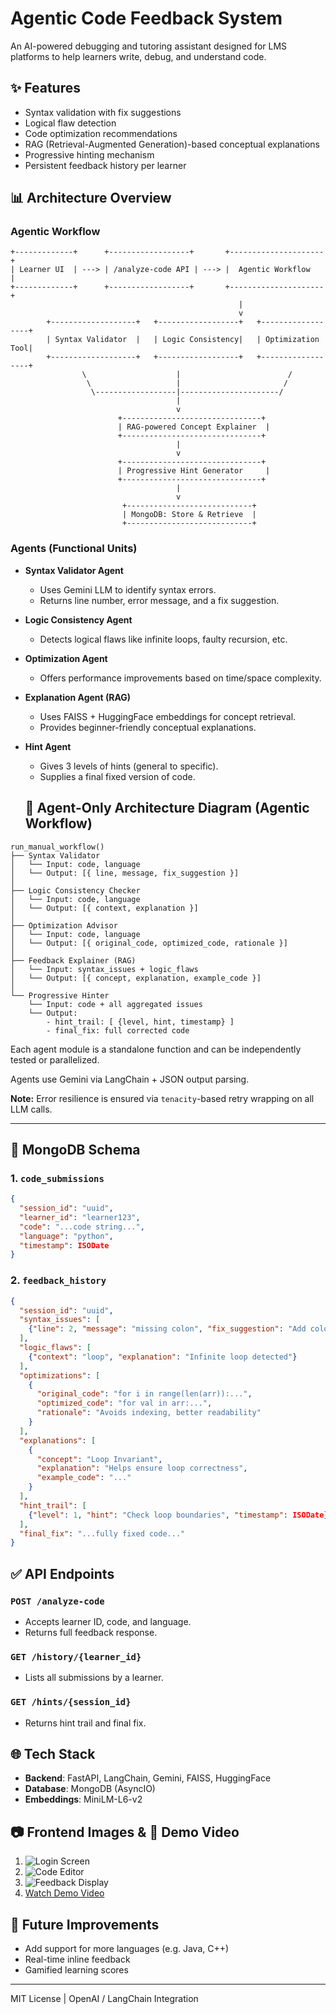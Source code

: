 # Agentic Code Feedback System

An AI-powered debugging and tutoring assistant designed for LMS platforms to help learners write, debug, and understand code.

## ✨ Features

* Syntax validation with fix suggestions
* Logical flaw detection
* Code optimization recommendations
* RAG (Retrieval-Augmented Generation)-based conceptual explanations
* Progressive hinting mechanism
* Persistent feedback history per learner

## 📊 Architecture Overview

### Agentic Workflow

```text
+-------------+      +------------------+       +---------------------+
| Learner UI  | ---> | /analyze-code API | ---> |  Agentic Workflow   |
+-------------+      +------------------+       +---------------------+
                                                   |
                                                   v
        +-------------------+   +------------------+   +------------------+
        | Syntax Validator  |   | Logic Consistency|   | Optimization Tool|
        +-------------------+   +------------------+   +------------------+
                \                    |                        /
                 \                   |                       /
                  \------------------|----------------------/
                                     |
                                     v
                        +-------------------------------+
                        | RAG-powered Concept Explainer  |
                        +-------------------------------+
                                     |
                                     v
                        +-------------------------------+
                        | Progressive Hint Generator     |
                        +-------------------------------+
                                     |
                                     v
                         +----------------------------+
                         | MongoDB: Store & Retrieve  |
                         +----------------------------+
```

### Agents (Functional Units)

* **Syntax Validator Agent**

  * Uses Gemini LLM to identify syntax errors.
  * Returns line number, error message, and a fix suggestion.

* **Logic Consistency Agent**

  * Detects logical flaws like infinite loops, faulty recursion, etc.

* **Optimization Agent**

  * Offers performance improvements based on time/space complexity.

* **Explanation Agent (RAG)**

  * Uses FAISS + HuggingFace embeddings for concept retrieval.
  * Provides beginner-friendly conceptual explanations.

* **Hint Agent**

  * Gives 3 levels of hints (general to specific).
  * Supplies a final fixed version of code.

  ## 🧠 Agent-Only Architecture Diagram (Agentic Workflow)

```text
run_manual_workflow()
├── Syntax Validator  
│   └── Input: code, language  
│   └── Output: [{ line, message, fix_suggestion }]
│
├── Logic Consistency Checker  
│   └── Input: code, language  
│   └── Output: [{ context, explanation }]
│
├── Optimization Advisor  
│   └── Input: code, language  
│   └── Output: [{ original_code, optimized_code, rationale }]
│
├── Feedback Explainer (RAG)  
│   └── Input: syntax_issues + logic_flaws  
│   └── Output: [{ concept, explanation, example_code }]
│
└── Progressive Hinter  
    └── Input: code + all aggregated issues  
    └── Output:
        - hint_trail: [ {level, hint, timestamp} ]
        - final_fix: full corrected code
```

Each agent module is a standalone function and can be independently tested or parallelized.

Agents use Gemini via LangChain + JSON output parsing.

**Note:** Error resilience is ensured via `tenacity`-based retry wrapping on all LLM calls.

---


## 📄 MongoDB Schema

### 1. `code_submissions`

```json
{
  "session_id": "uuid",
  "learner_id": "learner123",
  "code": "...code string...",
  "language": "python",
  "timestamp": ISODate
}
```

### 2. `feedback_history`

```json
{
  "session_id": "uuid",
  "syntax_issues": [
    {"line": 2, "message": "missing colon", "fix_suggestion": "Add colon at end"}
  ],
  "logic_flaws": [
    {"context": "loop", "explanation": "Infinite loop detected"}
  ],
  "optimizations": [
    {
      "original_code": "for i in range(len(arr)):...",
      "optimized_code": "for val in arr:...",
      "rationale": "Avoids indexing, better readability"
    }
  ],
  "explanations": [
    {
      "concept": "Loop Invariant",
      "explanation": "Helps ensure loop correctness",
      "example_code": "..."
    }
  ],
  "hint_trail": [
    {"level": 1, "hint": "Check loop boundaries", "timestamp": ISODate}
  ],
  "final_fix": "...fully fixed code..."
}
```

## ✅ API Endpoints

### `POST /analyze-code`

* Accepts learner ID, code, and language.
* Returns full feedback response.

### `GET /history/{learner_id}`

* Lists all submissions by a learner.

### `GET /hints/{session_id}`

* Returns hint trail and final fix.

## 🌐 Tech Stack

* **Backend**: FastAPI, LangChain, Gemini, FAISS, HuggingFace
* **Database**: MongoDB (AsyncIO)
* **Embeddings**: MiniLM-L6-v2

## 📷 Frontend Images & 🎥 Demo Video

1. ![Login Screen](Final_hackathon\frontend\src\assets\image.png)
2. ![Code Editor](Final_hackathon\frontend\src\assets\image2.png)
3. ![Feedback Display](Final_hackathon\frontend\src\assets\image2.png)
4. [Watch Demo Video](Final_hackathon\frontend\src\assets\video.mov)

## 📅 Future Improvements

* Add support for more languages (e.g. Java, C++)
* Real-time inline feedback
* Gamified learning scores

---

MIT License | OpenAI / LangChain Integration
